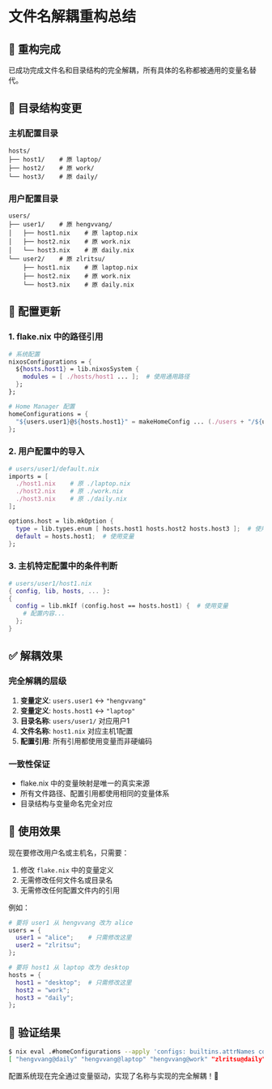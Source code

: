 # 文件名解耦重构总结

## 🎯 重构完成

已成功完成文件名和目录结构的完全解耦，所有具体的名称都被通用的变量名替代。

## 📁 目录结构变更

### 主机配置目录
```
hosts/
├── host1/    # 原 laptop/
├── host2/    # 原 work/
└── host3/    # 原 daily/
```

### 用户配置目录
```
users/
├── user1/    # 原 hengvvang/
│   ├── host1.nix    # 原 laptop.nix
│   ├── host2.nix    # 原 work.nix
│   └── host3.nix    # 原 daily.nix
└── user2/    # 原 zlritsu/
    ├── host1.nix    # 原 laptop.nix
    ├── host2.nix    # 原 work.nix
    └── host3.nix    # 原 daily.nix
```

## 🔧 配置更新

### 1. flake.nix 中的路径引用
```nix
# 系统配置
nixosConfigurations = {
  ${hosts.host1} = lib.nixosSystem {
    modules = [ ./hosts/host1 ... ];  # 使用通用路径
  };
};

# Home Manager 配置
homeConfigurations = {
  "${users.user1}@${hosts.host1}" = makeHomeConfig ... (./users + "/${users.user1}") ...;
};
```

### 2. 用户配置中的导入
```nix
# users/user1/default.nix
imports = [
  ./host1.nix    # 原 ./laptop.nix
  ./host2.nix    # 原 ./work.nix  
  ./host3.nix    # 原 ./daily.nix
];

options.host = lib.mkOption {
  type = lib.types.enum [ hosts.host1 hosts.host2 hosts.host3 ];  # 使用变量
  default = hosts.host1;  # 使用变量
};
```

### 3. 主机特定配置中的条件判断
```nix
# users/user1/host1.nix
{ config, lib, hosts, ... }:
{
  config = lib.mkIf (config.host == hosts.host1) {  # 使用变量
    # 配置内容...
  };
}
```

## ✅ 解耦效果

### 完全解耦的层级
1. **变量定义**: `users.user1` ↔ `"hengvvang"`
2. **变量定义**: `hosts.host1` ↔ `"laptop"`
3. **目录名称**: `users/user1/` 对应用户1
4. **文件名称**: `host1.nix` 对应主机1配置
5. **配置引用**: 所有引用都使用变量而非硬编码

### 一致性保证
- flake.nix 中的变量映射是唯一的真实来源
- 所有文件路径、配置引用都使用相同的变量体系
- 目录结构与变量命名完全对应

## 🚀 使用效果

现在要修改用户名或主机名，只需要：
1. 修改 `flake.nix` 中的变量定义
2. 无需修改任何文件名或目录名
3. 无需修改任何配置文件内的引用

例如：
```nix
# 要将 user1 从 hengvvang 改为 alice
users = {
  user1 = "alice";    # 只需修改这里
  user2 = "zlritsu";
};

# 要将 host1 从 laptop 改为 desktop
hosts = {
  host1 = "desktop";  # 只需修改这里
  host2 = "work";
  host3 = "daily";
};
```

## 🧪 验证结果

```bash
$ nix eval .#homeConfigurations --apply 'configs: builtins.attrNames configs'
[ "hengvvang@daily" "hengvvang@laptop" "hengvvang@work" "zlritsu@daily" "zlritsu@laptop" "zlritsu@work" ]
```

配置系统现在完全通过变量驱动，实现了名称与实现的完全解耦！🎉
